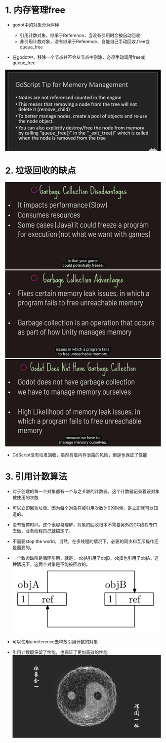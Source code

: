 # 1. 内存管理free

- godot中的对象分为两种
    - 引用计数对象，继承于Reference，当没有引用时会被自动回收
    - 非引用计数对象，没有继承于Reference，自能自己手动回收,free或queue_free

- 在godot中，移除一个节点并不会从节点中删除，必须手动调用free或queue_free

![Image text](image/gc.JPG)

# 2. 垃圾回收的缺点

![Image text](image/gc1.png)
![Image text](image/gc2.png)
![Image text](image/gc3.png)

- GdScript没有垃圾回收，虽然有着内存泄露的风险，但是也保证了性能

# 3. 引用计数算法

- 对于创建的每一个对象都有一个与之关联的计数器，这个计数器记录着该对象被使用的次数
- 可以立即回收垃圾。因为每个对象在被引用次数为0的时候，是立即就可以知道的。
- 没有暂停时间。这个很容易理解，对象的回收根本不需要另外的GC线程专门去做，业务线程自己就搞定了。
- 不需要stop the world，当然，在多线程的情况下，必要的同步和互斥操作还是需要的。

- 一个致命缺陷是循环引用，就是， objA引用了objB，objB也引用了objA。这种情况下，这两个对象是不能被回收的。
  ![Image text](image/cycle.JPG)


- 可以使用unreference去释放引用计数的对象

- 引用计数既保留了性能，也保证了更加高效的性能
  ![Image text](image/太极.png)
